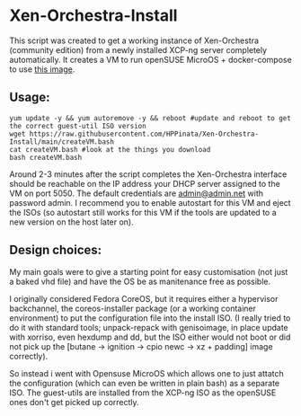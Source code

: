 # Xen-Orchestra-Install

This script was created to get a working instance of Xen-Orchestra (community edition) from a newly installed XCP-ng server completely automatically.
It creates a VM to run openSUSE MicroOS + docker-compose to use [this image](https://hub.docker.com/r/ezka77/xen-orchestra-ce).

## Usage:
```
yum update -y && yum autoremove -y && reboot #update and reboot to get the correct guest-util ISO version
wget https://raw.githubusercontent.com/HPPinata/Xen-Orchestra-Install/main/createVM.bash
cat createVM.bash #look at the things you download
bash createVM.bash
```

Around 2-3 minutes after the script completes the Xen-Orchestra interface should be reachable on the IP address your DHCP server assigned to the VM on port 5050.
The default credentials are admin@admin.net with password admin. I recommend you to enable autostart for this VM and eject the ISOs
(so autostart still works for this VM if the tools are updated to a new version on the host later on).

## Design choices:

My main goals were to give a starting point for easy customisation (not just a baked vhd file) and have the OS be as manitenance free as possible.

I originally considered Fedora CoreOS, but it requires either a hypervisor backchannel, the coreos-installer package (or a working container environment)
to put the configuration file into the install ISO. (I really tried to do it with standard tools; unpack-repack with genisoimage, in place update with xorriso,
even hexdump and dd, but the ISO either would not boot or did not pick up the [butane -> ignition -> cpio newc -> xz + padding] image correctly).

So instead i went with Opensuse MicroOS which allows one to just attatch the configuration (which can even be written in plain bash) as a separate ISO.
The guest-utils are installed from the XCP-ng ISO as the openSUSE ones don't get picked up correctly.
